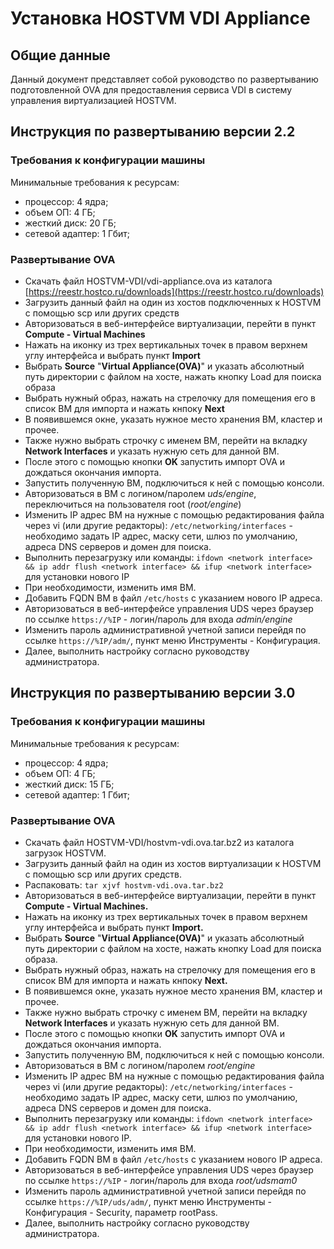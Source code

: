 # Установка HOSTVM VDI Appliance

## Общие данные

Данный документ представляет собой руководство по развертыванию подготовленной OVA для предоставления сервиса VDI в систему управления виртуализацией HOSTVM.

## Инструкция по развертыванию версии 2.2

### Требования к конфигурации машины

Минимальные требования к ресурсам:

* процессор: 4 ядра;
* объем ОП: 4 ГБ;
* жесткий диск: 20 ГБ;
* сетевой адаптер: 1 Гбит;

### Развертывание OVA

* Скачать файл HOSTVM-VDI/vdi-appliance.ova из каталога  [https://reestr.hostco.ru/downloads](https://reestr.hostco.ru/downloads)
* Загрузить данный файл на один из хостов подключенных к HOSTVM с помощью scp или других средств
* Авторизоваться в веб-интерфейсе виртуализации, перейти в пункт **Compute - Virtual Machines**
* Нажать на иконку из трех вертикальных точек в правом верхнем углу интерфейса и выбрать пункт **Import**
* Выбрать **Source** "**Virtual Appliance\(OVA\)**" и указать абсолютный путь директории с файлом на хосте, нажать кнопку Load для поиска образа
* Выбрать нужный образ, нажать на стрелочку для помещения его в список ВМ для импорта и нажать кнпоку **Next**
* В появившемся окне, указать нужное место хранения ВМ, кластер и прочее.
* Также нужно выбрать строчку с именем ВМ, перейти на вкладку **Network Interfaces** и указать нужную сеть для данной ВМ.
* После этого с помощью кнопки **OK** запустить импорт OVA и дождаться окончания импорта.
* Запустить полученную ВМ, подключиться к ней с помощью консоли.
* Авторизоваться в ВМ с логином/паролем _uds/engine_, переключиться на пользователя root \(_root/engine_\)
* Изменить IP адрес ВМ на нужные с помощью редактирования файла через vi \(или другие редакторы\): `/etc/networking/interfaces` - необходимо задать IP адрес, маску сети, шлюз по умолчанию, адреса DNS серверов и домен для поиска.
* Выполнить перезагрузку или команды: `ifdown <network interface> && ip addr flush <network interface> && ifup <network interface>` для установки нового IP
* При необходимости, изменить имя ВМ.
* Добавить FQDN ВМ в файл `/etc/hosts` с указанием нового IP адреса.
* Авторизоваться в веб-интерфейсе управления UDS через браузер по ссылке `https://%IP` - логин/пароль для входа _admin/engine_
* Изменить пароль административной учетной записи перейдя по ссылке `https://%IP/adm/`, пункт меню Инструменты - Конфигурация.
* Далее, выполнить настройку согласно руководству администратора.

## Инструкция по развертыванию версии 3.0

### Требования к конфигурации машины

Минимальные требования к ресурсам:

* процессор: 4 ядра;
* объем ОП: 4 ГБ;
* жесткий диск: 15 ГБ;
* сетевой адаптер: 1 Гбит;

### Развертывание OVA

* Скачать файл HOSTVM-VDI/hostvm-vdi.ova.tar.bz2 из каталога загрузок HOSTVM.
* Загрузить данный файл на один из хостов виртуализации к HOSTVM с помощью scp или других средств.
*  Распаковать: `tar xjvf hostvm-vdi.ova.tar.bz2`
* Авторизоваться в веб-интерфейсе виртуализации, перейти в пункт **Compute - Virtual Machines.**
* Нажать на иконку из трех вертикальных точек в правом верхнем углу интерфейса и выбрать пункт **Import.**
* Выбрать **Source** "**Virtual Appliance\(OVA\)**" и указать абсолютный путь директории с файлом на хосте, нажать кнопку Load для поиска образа.
* Выбрать нужный образ, нажать на стрелочку для помещения его в список ВМ для импорта и нажать кнпоку **Next.**
* В появившемся окне, указать нужное место хранения ВМ, кластер и прочее.
* Также нужно выбрать строчку с именем ВМ, перейти на вкладку **Network Interfaces** и указать нужную сеть для данной ВМ.
* После этого с помощью кнопки **OK** запустить импорт OVA и дождаться окончания импорта.
* Запустить полученную ВМ, подключиться к ней с помощью консоли.
* Авторизоваться в ВМ с логином/паролем _root/engine_
* Изменить IP адрес ВМ на нужные с помощью редактирования файла через vi \(или другие редакторы\): `/etc/networking/interfaces` - необходимо задать IP адрес, маску сети, шлюз по умолчанию, адреса DNS серверов и домен для поиска.
* Выполнить перезагрузку или команды: `ifdown <network interface> && ip addr flush <network interface> && ifup <network interface>` для установки нового IP.
* При необходимости, изменить имя ВМ.
* Добавить FQDN ВМ в файл `/etc/hosts` с указанием нового IP адреса.
* Авторизоваться в веб-интерфейсе управления UDS через браузер по ссылке `https://%IP` - логин/пароль для входа _root/udsmam0_
* Изменить пароль административной учетной записи перейдя по ссылке `https://%IP/uds/adm/`, пункт меню Инструменты - Конфигурация - Security, параметр rootPass.
* Далее, выполнить настройку согласно руководству администратора.

